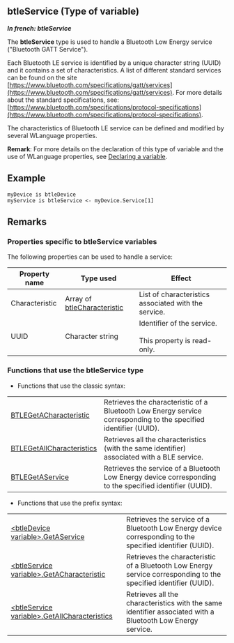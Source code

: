 


## btleService (Type of variable)

***In french: btleService***
				



<a name="XUse"></a>
<a name="Use"></a>
<a name="description"></a>
The **btleService** type is used to handle a Bluetooth Low Energy service ("Bluetooth GATT Service"). 

Each Bluetooth LE service is identified by a unique character string (UUID) and it contains a set of characteristics. A list of different standard services can be found on the site 
[https://www.bluetooth.com/specifications/gatt/services](https://www.bluetooth.com/specifications/gatt/services).
For more details about the standard specifications, see: 
[https://www.bluetooth.com/specifications/protocol-specifications](https://www.bluetooth.com/specifications/protocol-specifications).

The characteristics of Bluetooth LE service can be defined and modified by several WLanguage properties. 

**Remark**: For more details on the declaration of this type of variable and the use of WLanguage properties, see [Declaring a variable](../Motscles/1514032.md).


<a name="Example1"></a>
<a name="sample_code"></a>

## Example


```wl
myDevice is btleDevice
myService is btleService <- myDevice.Service[1]
```

<a name="NOTE0"></a>

## Remarks
<a name="NOTE0_1"></a>


### Properties specific to btleService variables
<a name="properties_specific_btleservice_variables_ELTPARAGRAPHE000048"></a>

The following properties can be used to handle a service:

| Property name | Type used | Effect |
| --- | --- | --- |
| Characteristic | Array of [btleCharacteristic](../WDLang3/1000022060.md) | List of characteristics associated with the service. |
| UUID | Character string | Identifier of the service.<br><br>This property is read-only. |


<a name="NOTE0_2"></a>


### Functions that use the btleService type
<a name="functions_that_use_the_btleservice_type_ELTPARAGRAPHE000078"></a>

- Functions that use the classic syntax: 
	


|   |   |
| --- | --- |
| [BTLEGetACharacteristic](../WDLang3/1000022113.md) | Retrieves the characteristic of a Bluetooth Low Energy service corresponding to the specified identifier (UUID). |
| [BTLEGetAllCharacteristics](../WDLang3/1000022115.md) | Retrieves all the characteristics (with the same identifier) associated with a BLE service. |
| [BTLEGetAService](../WDLang3/1000022111.md) | Retrieves the service of a Bluetooth Low Energy device corresponding to the specified identifier (UUID). |

- Functions that use the prefix syntax: 
	


|   |   |
| --- | --- |
| [&lt;btleDevice variable&gt;.GetAService](../WDLang3/1000022222.md) | Retrieves the service of a Bluetooth Low Energy device corresponding to the specified identifier (UUID). |
| [&lt;btleService variable&gt;.GetACharacteristic](../WDLang3/1000022221.md) | Retrieves the characteristic of a Bluetooth Low Energy service corresponding to the specified identifier (UUID). |
| [&lt;btleService variable&gt;.GetAllCharacteristics](../WDLang3/1000022217.md) | Retrieves all the characteristics with the same identifier associated with a Bluetooth Low Energy service. |





